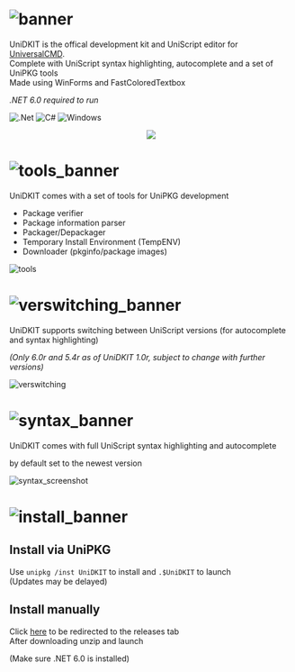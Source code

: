 # ![banner](https://github.com/dotPawel/UniDKIT/assets/89011403/0757ee14-1ac5-4402-9620-72fbc5bdd378)

UniDKIT is the offical development kit and UniScript editor for [UniversalCMD](https://github.com/dotPawel/UniversalCMD/tree/main).  
Complete with UniScript syntax highlighting, autocomplete and a set of UniPKG tools  
Made using WinForms and FastColoredTextbox

*.NET 6.0 required to run*

![.Net](https://img.shields.io/badge/.NET-5C2D91?style=for-the-badge&logo=.net&logoColor=white)
![C#](https://img.shields.io/badge/c%23-%23239120.svg?style=for-the-badge&logo=c-sharp&logoColor=white)
![Windows](https://img.shields.io/badge/Windows-0078D6?style=for-the-badge&logo=windows&logoColor=white)

<p align="center">
  <img src="https://github.com/dotPawel/UniDKIT/assets/89011403/255b5a06-ab9a-44fd-8b93-9a12a5fe365e" />
</p>


# ![tools_banner](https://github.com/dotPawel/UniDKIT/assets/89011403/9a050315-d111-4deb-ac05-7824f91c6595)
UniDKIT comes with a set of tools for UniPKG development
+ Package verifier
+ Package information parser
+ Packager/Depackager
+ Temporary Install Environment (TempENV)
+ Downloader (pkginfo/package images)

![tools](https://github.com/dotPawel/UniDKIT/assets/89011403/94ef8558-6610-43ad-a9e5-28fc5fda96ad)

# ![verswitching_banner](https://github.com/dotPawel/UniDKIT/assets/89011403/21cf03c4-593e-4089-a010-223a256b7d59)
UniDKIT supports switching between UniScript versions (for autocomplete and syntax highlighting)  

*(Only 6.0r and 5.4r as of UniDKIT 1.0r, subject to change with further versions)*

![verswitching](https://github.com/dotPawel/UniDKIT/assets/89011403/d3d39b2f-4467-4bee-9d33-0c69747a2ac2)

# ![syntax_banner](https://github.com/dotPawel/UniDKIT/assets/89011403/bc757eef-8ccb-43e8-9bac-d32709058b65)

UniDKIT comes with full UniScript syntax highlighting and autocomplete  

by default set to the newest version

![syntax_screenshot](https://github.com/dotPawel/UniDKIT/assets/89011403/bf0affbb-d93f-43dd-8897-87f1e6c3af5d)

# ![install_banner](https://github.com/dotPawel/UniDKIT/assets/89011403/a6715603-be20-458a-8dd1-c27900cfc1e9)

## Install via UniPKG
Use ``unipkg /inst UniDKIT`` to install and ``.$UniDKIT`` to launch  
(Updates may be delayed)

## Install manually
Click [here](https://github.com/zeropixx/LowPY/releases/latest) to be redirected to the releases tab  
After downloading unzip and launch

(Make sure .NET 6.0 is installed)
